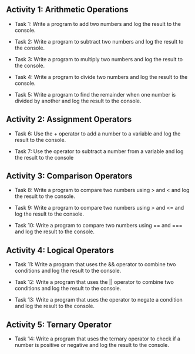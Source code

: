 ## Activity 1: Arithmetic Operations
- Task 1: Write a program to add two numbers and log the result to the console.

- Task 2: Write a program to subtract two numbers and log the result to the console.

- Task 3: Write a program to multiply two numbers and log the result to the console.

- Task 4: Write a program to divide two numbers and log the result to the console.

- Task 5: Write a program to find the remainder when one number is divided by another and log the result to the console.

## Activity 2: Assignment Operators
- Task 6: Use the + operator to add a number to a variable and log the result to the console.

- Task 7: Use the operator to subtract a number from a variable and log the result to the console

## Activity 3: Comparison Operators
- Task 8: Write a program to compare two numbers using > and < and log the result to the console.

- Task 9: Write a program to compare two numbers using > and <= and log the result to the console.

- Task 10: Write a program to compare two numbers using == and === and log the result to the console.

## Activity 4: Logical Operators
- Task 11: Write a program that uses the && operator to combine two conditions and log the result to the console.

- Task 12: Write a program that uses the || operator to combine two conditions and log the result to the console.

- Task 13: Write a program that uses the operator to negate a condition and log the result to the console.

## Activity 5: Ternary Operator
- Task 14: Write a program that uses the ternary operator to check if a number is positive or negative and log the result to the console.